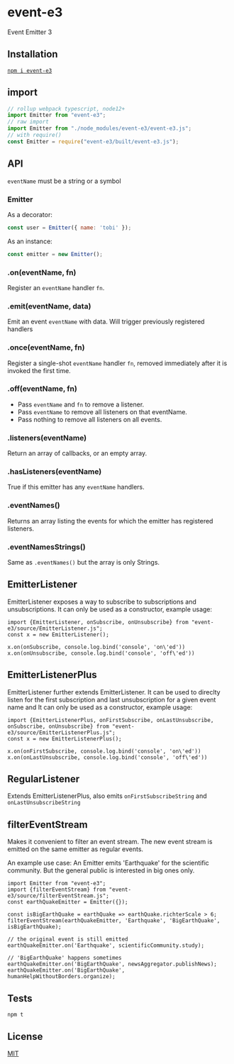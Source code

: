 # event-e3

Event Emitter 3

## Installation

[`npm i event-e3`](https://www.npmjs.com/package/event-e3)

## import

```js
// rollup webpack typescript, node12+
import Emitter from "event-e3";
// raw import
import Emitter from "./node_modules/event-e3/event-e3.js";
// with require()
const Emitter = require("event-e3/built/event-e3.js");
```

## API

`eventName` must be a string or a symbol

### Emitter

As a decorator:

```js
const user = Emitter({ name: 'tobi' });
```

As an instance:

```js
const emitter = new Emitter();
```


### .on(eventName, fn)

Register an `eventName` handler `fn`.

### .emit(eventName, data)

Emit an event `eventName` with data. Will trigger previously registered handlers

### .once(eventName, fn)

Register a single-shot `eventName` handler `fn`, removed immediately after it is invoked the first time.

### .off(eventName, fn)

  * Pass `eventName` and `fn` to remove a listener.
  * Pass `eventName` to remove all listeners on that eventName.
  * Pass nothing to remove all listeners on all events.

### .listeners(eventName)

Return an array of callbacks, or an empty array.

### .hasListeners(eventName)

True if this emitter has any `eventName` handlers.

### .eventNames()

Returns an array listing the events for which the emitter has registered listeners.

### .eventNamesStrings()

Same as `.eventNames()` but the array is only Strings.


## EmitterListener

EmitterListener exposes a way to subscribe to subscriptions and unsubscriptions. It can only be used as a constructor, example usage:

```
import {EmitterListener, onSubscribe, onUnsubscribe} from "event-e3/source/EmitterListener.js";
const x = new EmitterListener(); 

x.on(onSubscribe, console.log.bind('console', 'on\'ed'))
x.on(onUnsubscribe, console.log.bind('console', 'off\'ed')) 
```


## EmitterListenerPlus

EmitterListener further extends EmitterListener. It can be used to direclty listen for the first subscription and last unsubscription for a given event name and  It can only be used as a constructor, example usage:

```
import {EmitterListenerPlus, onFirstSubscribe, onLastUnsubscribe, onSubscribe, onUnsubscribe} from "event-e3/source/EmitterListenerPlus.js";
const x = new EmitterListenerPlus(); 

x.on(onFirstSubscribe, console.log.bind('console', 'on\'ed'))
x.on(onLastUnsubscribe, console.log.bind('console', 'off\'ed')) 
```

## RegularListener

Extends EmitterListenerPlus, also emits `onFirstSubscribeString` and `onLastUnsubscribeString`

## filterEventStream

Makes it convenient to filter an event stream. The new event stream is emitted on the same emitter as regular events.

An example use case: An Emitter emits 'Earthquake' for the scientific community. But the general public is interested in big ones only.

```
import Emitter from "event-e3";
import {filterEventStream} from "event-e3/source/filterEventStream.js";
const earthQuakeEmitter = Emitter({});

const isBigEarthQuake = earthQuake => earthQuake.richterScale > 6;
filterEventStream(earthQuakeEmitter, 'Earthquake', 'BigEarthQuake', isBigEarthQuake);

// the original event is still emitted
earthQuakeEmitter.on('Earthquake', scientificCommunity.study);

// 'BigEarthQuake' happens sometimes
earthQuakeEmitter.on('BigEarthQuake', newsAggregator.publishNews);
earthQuakeEmitter.on('BigEarthQuake', humanHelpWithoutBorders.organize);
```

## Tests

`npm t`

## License

[MIT](./LICENSE)
